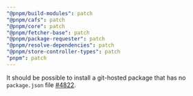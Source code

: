 ```yaml
---
"@pnpm/build-modules": patch
"@pnpm/cafs": patch
"@pnpm/core": patch
"@pnpm/fetcher-base": patch
"@pnpm/package-requester": patch
"@pnpm/resolve-dependencies": patch
"@pnpm/store-controller-types": patch
"pnpm": patch
---
```


It should be possible to install a git-hosted package that has no `package.json` file [#4822](https://github.com/pnpm/pnpm/issues/4822).
